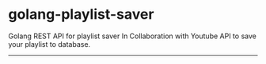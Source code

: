 # golang-playlist-saver


Golang REST API for playlist saver
In Collaboration with Youtube API to save your playlist to database.


-----------------------------------------------------
